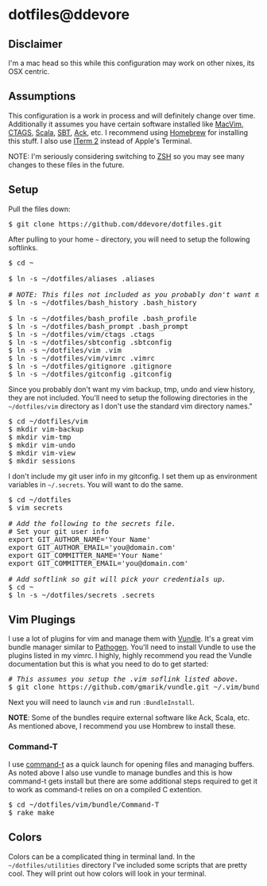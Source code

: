 # dotfiles@ddevore

## Disclaimer

I'm a mac head so this while this configuration may work on other nixes, its OSX centric. 

## Assumptions

This configuration is a work in process and will definitely change over time. Additionally it assumes you have certain software installed like [MacVim](http://code.google.com/p/macvim/), [CTAGS](http://ctags.sourceforge.net/), [Scala](http://www.scala-lang.org/), [SBT](https://github.com/harrah/xsbt/wiki/), [Ack](http://betterthangrep.com/), etc. I recommend using [Homebrew](http://mxcl.github.com/homebrew/) for installing this stuff. I also use [ITerm 2](http://www.iterm2.com/#/section/home) instead of Apple's Terminal.

NOTE: I'm seriously considering switching to [ZSH](https://github.com/robbyrussell/oh-my-zsh/) so you may see many changes to these files in the future.

## Setup

Pull the files down:
<pre>
$ git clone https://github.com/ddevore/dotfiles.git
</pre>

After pulling to your home `~` directory, you will need to setup the following softlinks.

<pre>
$ cd ~

$ ln -s ~/dotfiles/aliases .aliases

<i># NOTE: This files not included as you probably don't want my bash history anyways. ;-)</i>
$ ln -s ~/dotfiles/bash_history .bash_history 

$ ln -s ~/dotfiles/bash_profile .bash_profile
$ ln -s ~/dotfiles/bash_prompt .bash_prompt
$ ln -s ~/dotfiles/vim/ctags .ctags
$ ln -s ~/dotfiles/sbtconfig .sbtconfig
$ ln -s ~/dotfiles/vim .vim
$ ln -s ~/dotfiles/vim/vimrc .vimrc
$ ln -s ~/dotfiles/gitignore .gitignore
$ ln -s ~/dotfiles/gitconfig .gitconfig
</pre>

Since you probably don't want my vim backup, tmp, undo and view history, they are not included. You'll need to setup the following directories in the `~/dotfiles/vim` directory as I don't use the standard vim directory names."
<pre>
$ cd ~/dotfiles/vim
$ mkdir vim-backup
$ mkdir vim-tmp
$ mkdir vim-undo
$ mkdir vim-view
$ mkdir sessions
</pre>

I don't include my git user info in my gitconfig. I set them up as environment variables in `~/.secrets`. You will want to do the same.

<pre>
$ cd ~/dotfiles
$ vim secrets

<i># Add the following to the secrets file.</i>
# Set your git user info
export GIT_AUTHOR_NAME='Your Name'
export GIT_AUTHOR_EMAIL='you@domain.com'
export GIT_COMMITTER_NAME='Your Name'
export GIT_COMMITTER_EMAIL='you@domain.com'

<i># Add softlink so git will pick your credentials up.</i>
$ cd ~
$ ln -s ~/dotfiles/secrets .secrets
</pre>

## Vim Plugings

I use a lot of plugins for vim and manage them with [Vundle](https://github.com/gmarik/vundle/). It's a great vim bundle manager similar to [Pathogen](https://github.com/tpope/vim-pathogen/). You'll need to install Vundle to use the  plugins listed in my vimrc. I highly, highly recommend you read the Vundle documentation but this is what you need to do to get started:

<pre>
<i># This assumes you setup the .vim soflink listed above.</i>
$ git clone https://github.com/gmarik/vundle.git ~/.vim/bundle/vundle
</pre>

Next you will need to launch `vim` and run `:BundleInstall`.

**NOTE**: Some of the bundles require external software like Ack, Scala, etc. As mentioned above, I recommend you use Hombrew to install these.

### Command-T
I use [command-t](https://wincent.com/products/command-t) as a quick launch for opening files and managing buffers. As noted above I also use vundle to manage bundles and this is how command-t gets install but there are some additional steps required to get it to work as command-t relies on on a compiled C extention.

<pre>
$ cd ~/dotfiles/vim/bundle/Command-T
$ rake make
</pre>

## Colors

Colors can be a complicated thing in terminal land. In the `~/dotfiles/utilities` directory I've included some scripts that are pretty cool. They will print out how colors will look in your terminal.
